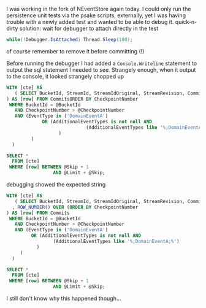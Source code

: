 I was working in the fork of NEventStore again today.
I could only run the persistence unit tests via the psake scripts, externally, yet I was having trouble with a newly added test and wanted to be able to debug it.
quick-n-dirty solution: wait for debugger to attach directly in the test
```C#
while(!Debugger.IsAttached) Thread.Sleep(100);
```
of course remember to remove it before committing (!)

Before running the debugger I had added a ```Console.Writeline``` statement to output the sql statement I needed to see.
Strangely enough, when it output to the console, it looked strangely chopped up
```SQL
WITH [cte] AS
   ( SELECT BucketId, StreamId, StreamIdOriginal, StreamRevision, CommitId, CommitSequence, CommitStamp, CheckpointNumber, Headers, Payload
) AS [row] FROM CommitsORDER BY CheckpointNumber
 WHERE BucketId = @BucketId
   AND CheckpointNumber > @CheckpointNumber
   AND (EventType in ('DomainEventA')
             OR (AdditionalEventTypes is not null AND
                             (AdditionalEventTypes like '%;DomainEventA;%')
                   )
         )
  )

SELECT *
  FROM [cte]
 WHERE [row] BETWEEN @Skip + 1
                 AND @Limit + @Skip;
```

debugging showed the expected string

```SQL
WITH [cte] AS
   ( SELECT BucketId, StreamId, StreamIdOriginal, StreamRevision, CommitId, CommitSequence, CommitStamp, CheckpointNumber, Headers, Payload
  , ROW_NUMBER() OVER (ORDER BY CheckpointNumber 
) AS [row] FROM Commits
 WHERE BucketId = @BucketId 
   AND CheckpointNumber > @CheckpointNumber
   AND (EventType in ('DomainEventA') 
	     OR (AdditionalEventTypes is not null AND 
			     (AdditionalEventTypes like '%;DomainEventA;%')
		   ) 
	 )
  )

SELECT *
  FROM [cte]
 WHERE [row] BETWEEN @Skip + 1
                 AND @Limit + @Skip;
```

I still don't know why this happened though...
                 
